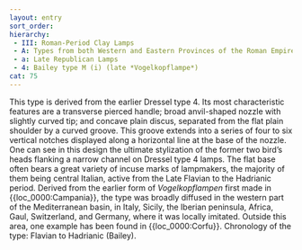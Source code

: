```yaml
---
layout: entry
sort_order:
hierarchy:
 - III: Roman-Period Clay Lamps
 - A: Types from both Western and Eastern Provinces of the Roman Empire
 - a: Late Republican Lamps
 - 4: Bailey type M (i) (late *Vogelkopflampe*)
cat: 75
---
```


This type is derived from the earlier Dressel type 4. Its most characteristic features are a transverse pierced handle; broad anvil-shaped nozzle with slightly curved tip; and concave plain discus, separated from the flat plain shoulder by a curved groove. This groove extends into a series of four to six vertical notches displayed along a horizontal line at the base of the nozzle. One can see in this design the ultimate stylization of the former two bird’s heads flanking a narrow channel on Dressel type 4 lamps. The flat base often bears a great variety of incuse marks of lampmakers, the majority of them being central Italian, active from the Late Flavian to the Hadrianic period. Derived from the earlier form of *Vogelkopflampen* first made in {{loc_0000:Campania}}, the type was broadly diffused in the western part of the Mediterranean basin, in Italy, Sicily, the Iberian peninsula, Africa, Gaul, Switzerland, and Germany, where it was locally imitated. Outside this area, one example has been found in {{loc_0000:Corfu}}. Chronology of the type: Flavian to Hadrianic (Bailey).
